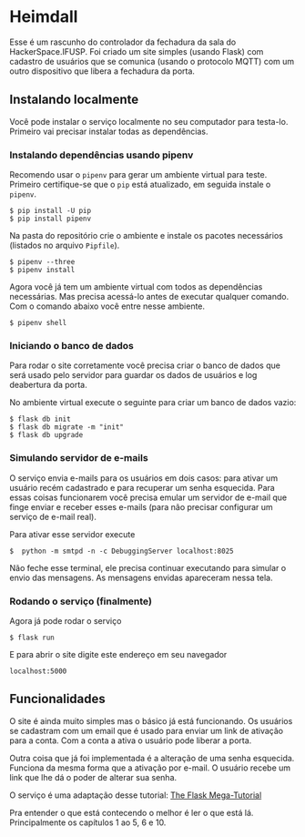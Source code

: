 # Heimdall

Esse é um rascunho do controlador da fechadura da sala do HackerSpace.IFUSP. Foi criado um site simples (usando Flask) com cadastro de usuários que se comunica (usando o protocolo MQTT) com um outro dispositivo que libera a fechadura da porta.

## Instalando localmente

Você pode instalar o serviço localmente no seu computador para testa-lo. Primeiro vai precisar instalar todas as dependências.

### Instalando dependências usando pipenv

Recomendo usar o ``pipenv`` para gerar um ambiente virtual para teste. Primeiro certifique-se que o ``pip`` está atualizado, em seguida instale o ``pipenv``.

    $ pip install -U pip
    $ pip install pipenv

Na pasta do repositório crie o ambiente e instale os pacotes necessários (listados no arquivo ``Pipfile``).

    $ pipenv --three
    $ pipenv install

Agora você já tem um ambiente virtual com todos as dependências necessárias. Mas precisa acessá-lo antes de executar qualquer comando. Com o comando abaixo você entre nesse ambiente.

    $ pipenv shell

### Iniciando o banco de dados

Para rodar o site corretamente você precisa criar o banco de dados que será usado pelo servidor para guardar os dados de usuários e log deabertura da porta.

No ambiente virtual execute o seguinte para criar um banco de dados vazio:

    $ flask db init
    $ flask db migrate -m "init"
    $ flask db upgrade

### Simulando servidor de e-mails

O serviço envia e-mails para os usuários em dois casos: para ativar um usuário recém cadastrado e para recuperar um senha esquecida. Para essas coisas funcionarem você precisa emular um servidor de e-mail que finge enviar e receber esses e-mails (para não precisar configurar um serviço de e-mail real).

Para ativar esse servidor execute

    $  python -m smtpd -n -c DebuggingServer localhost:8025

Não feche esse terminal, ele precisa continuar executando para simular o envio das mensagens. As mensagens envidas apareceram nessa tela.

### Rodando o serviço (finalmente)

Agora já pode rodar o serviço

    $ flask run

E para abrir o site digite este endereço em seu navegador

    localhost:5000

## Funcionalidades

O site é ainda muito simples mas o básico já está funcionando. Os usuários se cadastram com um email que é usado para enviar um link de ativação para a conta. Com a conta a ativa o usuário pode liberar a porta.

Outra coisa que já foi implementada é a alteração de uma senha esquecida. Funciona da mesma forma que a ativação por e-mail. O usuário recebe um link que lhe dá o poder de alterar sua senha.

O serviço é uma adaptação desse tutorial: [The Flask Mega-Tutorial](https://blog.miguelgrinberg.com/post/the-flask-mega-tutorial-part-i-hello-world)

Pra entender o que está contecendo o melhor é ler o que está lá. Principalmente os capítulos 1 ao 5, 6 e 10.

